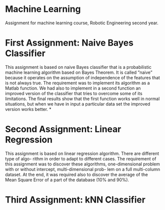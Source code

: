 # Machine Learning
Assignment for machine learning course, Robotic Engineering second year.

# First Assignment: Naive Bayes Classifier
This assignment is based on naive Bayes classifier that is a probabilistic machine learning algorithm based on Bayes Theorem. It is called ”naive” because it operates on the assumption of independence of the features that is not always true. The requirement was to implement its algorithm as a Matlab function. We had also to implement in a second function an improved version of the classifier that tries to overcome some of its limitations. The final results show that the first function works well in normal situations, but when we have in input a particular data set the improved version works better. *
# Second Assignment: Linear Regression
This assignment is based on linear regression algorithm. There are different type of algo-
rithm in order to adapt to different cases. The requirement of this assignment was to discover
these algorithms, one-dimensional problem with or without intercept, multi-dimensional prob-
lem on a full multi-column dataset. At the end, it was required also to discover the average
of the Mean Square Error of a part of the database (10% and 90%).
# Third Assignment: kNN Classifier
